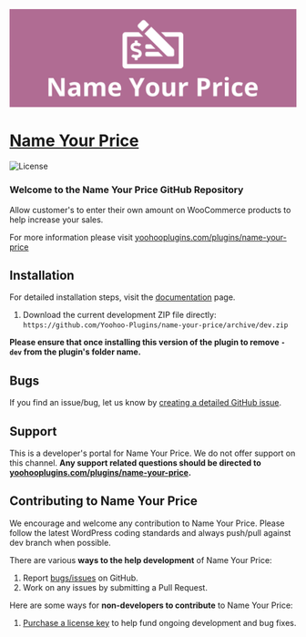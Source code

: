 ![](name-your-price-banner.jpg)

# [Name Your Price](https://yoohooplugins.com/plugins/name-your-price) #

![License](https://img.shields.io/badge/license-GPL--2.0%2B-red.svg?style=flat-square)

### Welcome to the Name Your Price GitHub Repository
Allow customer's to enter their own amount on WooCommerce products to help increase your sales.


For more information please visit [yoohooplugins.com/plugins/name-your-price](https://yoohooplugins.com/plugins/name-your-price)

## Installation ##
For detailed installation steps, visit the [documentation](https://yoohooplugins.com/plugins/name-your-price) page.

1. Download the current development ZIP file directly: `https://github.com/Yoohoo-Plugins/name-your-price/archive/dev.zip`

**Please ensure that once installing this version of the plugin to remove `-dev` from the plugin's folder name.**

## Bugs ##
If you find an issue/bug, let us know by [creating a detailed GitHub issue](https://github.com/Yoohoo-Plugins/name-your-price/issues/new).

## Support ##
This is a developer's portal for Name Your Price. We do not offer support on this channel. **Any support related questions should be directed to [yoohooplugins.com/plugins/name-your-price](https://yoohooplugins.com/plugins/name-your-price).**

## Contributing to Name Your Price ##
We encourage and welcome any contribution to Name Your Price. Please follow the latest WordPress coding standards and always push/pull against dev branch when possible.

There are various **ways to the help development** of Name Your Price:

1. Report [bugs/issues](https://github.com/Yoohoo-Plugins/name-your-price/issues/new) on GitHub.
2. Work on any issues by submitting a Pull Request.

Here are some ways for **non-developers to contribute** to Name Your Price:

1. [Purchase a license key](https://yoohooplugins.com/plugins/name-your-price) to help fund ongoing development and bug fixes.
